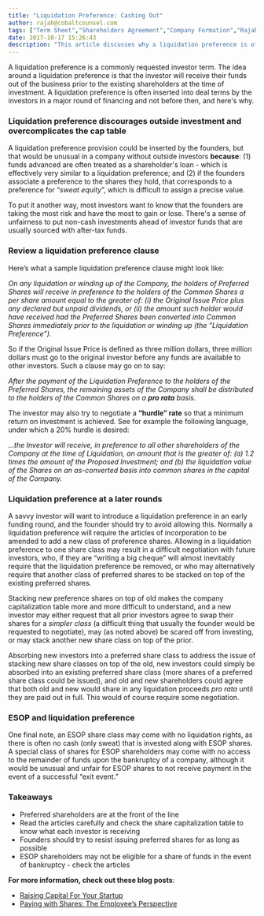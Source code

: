 ```yaml
---
title: "Liquidation Preference: Cashing Out"
author: rajah@cobaltcounsel.com
tags: ["Term Sheet","Shareholders Agreement","Company Formation","Rajah","Articles of Incorporation","Canada (ON)","Canada (General)"]
date: 2017-10-17 15:26:43
description: "This article discusses why a liquidation preference is often inserted into deal terms by the investors in a major round of finanacing."
---
```


A liquidation preference is a commonly requested investor term. The idea around a liquidation preference is that the investor will receive their funds out of the business prior to the existing shareholders at the time of investment.  A liquidation preference is often inserted into deal terms by the investors in a major round of financing and not before then, and here's why.

### Liquidation preference discourages outside investment and overcomplicates the cap table

A liquidation preference provision could be inserted by the founders, but that would be unusual in a company without outside investors **because**: (1) funds advanced are often treated as a shareholder's loan - which is effectively very similar to a liquidation preference; and (2) if the founders associate a preference to the shares they hold, that corresponds to a preference for “*sweat equity*”, which is difficult to assign a precise value.

To put it another way, most investors want to know that the founders are taking the most risk and have the most to gain or lose.  There's a sense of unfairness to put non-cash investments ahead of investor funds that are usually sourced with after-tax funds.

### Review a liquidation preference clause

Here’s what a sample liquidation preference clause might look like:

*On any liquidation or winding up of the Company, the holders of Preferred Shares will receive in  preference to the holders of the Common Shares a per share amount equal to the greater of: (i) the Original Issue Price plus any declared but unpaid dividends, or (ii) the amount such holder would have received had the Preferred Shares been converted into Common Shares immediately prior to the liquidation or winding up (the “Liquidation Preference”).*

So if the Original Issue Price is defined as three million dollars, three million dollars must go to the original investor before any funds are available to other investors.  Such a clause may go on to say:

*After the payment of the Liquidation Preference to the holders of the Preferred Shares, the remaining assets of the Company shall be distributed to the holders of the Common Shares on a **pro rata** basis.*

The investor may also try to negotiate a **“hurdle” rate** so that a minimum return on investment is achieved.  See for example the following language, under which a 20% hurdle is desired:

*...the Investor will receive, in preference to all other shareholders of the Company at the time of Liquidation, an amount that is the greater of: (a) 1.2 times the amount of the Proposed Investment; and (b) the liquidation value of the Shares on an as-converted basis into common shares in the capital of the Company.*

### Liquidation preference at a later rounds

A savvy investor will want to introduce a liquidation preference in an early funding round, and the founder should try to avoid allowing this.  Normally a liquidation preference will require the articles of incorporation to be amended to add a new class of preference shares.   Allowing in a liquidation preference to one share class may result in a difficult negotiation with future investors, who, if they are “writing a big cheque” will almost inevitably require that the liquidation preference be removed, or who may alternatively require that another class of preferred shares to be stacked on top of the existing preferred shares.

Stacking new preference shares on top of old makes the company capitalization table more and more difficult to understand, and a new investor may either request that all prior investors agree to swap their shares for a *simpler class* (a difficult thing that usually the founder would be requested to negotiate), may (as noted above) be scared off from investing, or may stack another new share class on top of the prior.

Absorbing new investors into a preferred share class to address the issue of stacking new share classes on top of the old, new investors could simply be absorbed into an existing preferred share class (more shares of a preferred share class could be issued), and old and new shareholders could agree that both old and new would share in any liquidation proceeds *pro rata* until they are paid out in full.  This would of course require some negotiation.

### ESOP and liquidation preference

One final note, an ESOP share class may come with no liquidation rights, as there is often no cash (only sweat) that is invested along with ESOP shares.  A special class of shares for ESOP shareholders may come with no access to the remainder of funds upon the bankruptcy of a company, although it would be unusual and unfair for ESOP shares to not receive payment in the event of a successful “exit event.”

### Takeaways
- Preferred shareholders are at the front of the line
- Read the articles carefully and check the share capitalization table to know what each investor is receiving
- Founders should try to resist issuing preferred shares for as long as possible
- ESOP shareholders may not be eligible for a share of funds in the event of bankruptcy - check the articles

 
**For more information, check out these blog posts**:
- [Raising Capital For Your Startup]( https://blog.clausehound.com/raising-capital-for-your-startup/)
- [Paying with Shares: The Employee’s Perspective]( https://blog.clausehound.com/paying-with-shares-the-employees-perspective/)
